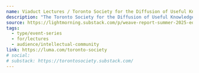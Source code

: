 ```yaml
---
name: Viaduct Lectures / Toronto Society for the Diffusion of Useful Knowledge
description: "The Toronto Society for the Diffusion of Useful Knowledge is a new public education institution. We host lecture series and debates, engage in roundtables, run seminars, and more. Our aim is to create intellectual infrastructure for a skilled, knowledgeable, grounded, and loving Toronto ecosystem."
source: https://lightmorning.substack.com/p/weave-report-summer-2025-edition
tags:
  - type/event-series
  - for/lectures
  - audience/intellectual-community
link: https://luma.com/toronto-society
# social:
# substack: https://torontosociety.substack.com/
---
```

